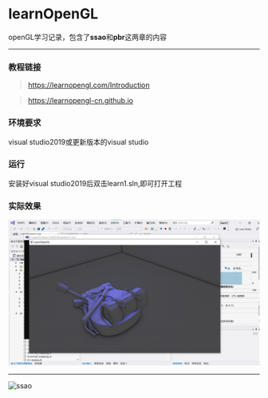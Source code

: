 # learnOpenGL
openGL学习记录，包含了**ssao**和**pbr**这两章的内容
***
### 教程链接  
>https://learnopengl.com/Introduction     
  
>https://learnopengl-cn.github.io

### 环境要求  
visual studio2019或更新版本的visual studio

### 运行
安装好visual studio2019后双击learn1.sln,即可打开工程

### 实际效果
![ssao](/learn1/pic/ssao.png "ssao")
***
![ssao](/learn1/pic/pbr.png "pbr")

